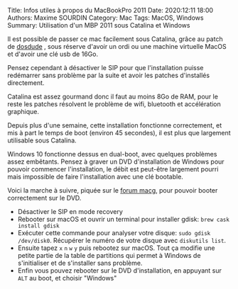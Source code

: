 Title: Infos utiles à propos du MacBookPro 2011
Date: 2020:12:11 18:00
Authors: Maxime SOURDIN
Category: Mac
Tags: MacOS, Windows
Summary: Utilisation d'un MBP 2011 sous Catalina et Windows

Il est possible de passer ce mac facilement sous Catalina, grâce au patch de [dosdude](http://dosdude1.com/catalina/) , sous réserve d'avoir un ordi ou une machine virtuelle MacOS et d'avoir une clé usb de 16Go.

Pensez cependant à désactiver le SIP pour que l'installation puisse redémarrer sans problème par la suite et avoir les patches d'installés directement.

Catalina est assez gourmand donc il faut au moins 8Go de RAM, pour le reste les patches résolvent le problème de wifi, bluetooth et accélération graphique.

Depuis plus d'une semaine, cette installation fonctionne correctement, et mis à part le temps de boot (environ 45 secondes), il est plus que largement utilisable sous Catalina.

Windows 10  fonctionne dessus en dual-boot, avec quelques problèmes assez embêtants. Pensez à graver un DVD d'installation de Windows pour pouvoir commencer l'installation, le débit est peut-être largement pourri mais impossible de faire l'installation avec une clé bootable.

Voici la marche à suivre, piquée sur le [forum macg](https://forums.macg.co/threads/impossible-dintaller-windows-10-sur-la-partition-bootcamp.1286410/page-2), pour pouvoir booter correctement sur le DVD.

- Désactiver le SIP en mode recovery
- Rebooter sur macOS et ouvrir un terminal pour installer gdisk: `brew cask install gdisk`
- Exécuter cette commande pour analyser votre disque: `sudo gdisk /dev/disk0`. Récupérer le numéro de votre disque avec `diskutils list`.
- Ensuite tapez `x` `n` `w` `y` puis rebootez sur macOS.
Tout ça modifie une petite partie de la table de partitions qui permet à Windows de s'initialiser et de s'installer sans problème.
- Enfin vous pouvez rebooter sur le DVD d'installation, en appuyant sur `ALT` au boot, et choisir "Windows"


